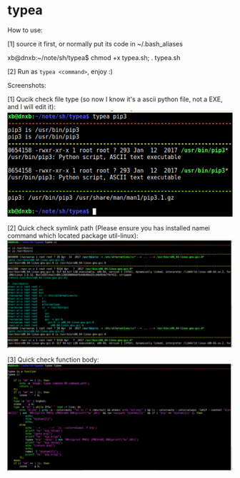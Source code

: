 # typea

How to use:  

[1]  source it first, or normally put its code in ~/.bash_aliases  

xb@dnxb:~/note/sh/typea$ chmod +x typea.sh; . typea.sh  

[2] Run as `typea <command>`, enjoy :)  

Screenshots:  

[1] Qucik check file type (so now I know it's a ascii python file, not a EXE, and I will edit it):   
![Check file type](/1510210160_2017-11-09_PPabjenvK6.png?raw=true "Check file type")  

[2] Quick check symlink path (Please ensure you has installed namei command which located package util-linux):   
![Check symlink path](/1510210226_2017-11-09_mi9R2urpJw.png?raw=true "Check symlink path")  

[3] Quick check function body:  
![Check function body](/1510210328_2017-11-09_TKX67tj8jz.png?raw=true "Check function body")  




